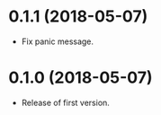 0.1.1 (2018-05-07)
==================

- Fix panic message.

0.1.0 (2018-05-07)
==================

- Release of first version.
